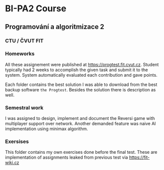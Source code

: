 # BI-PA2 Course
## Programování a algoritmizace 2
### CTU / ČVUT FIT

### Homeworks
All these assignement were published at https://progtest.fit.cvut.cz. Student typically had 2 weeks to accomplish the given task and submit it to the system. System automatically evaluated each contribution and gave points.

Each folder contains the best solution I was able to download from the best backup software `the Progtest`. Besides the solution there is description as well.

### Semestral work
I was assigned to design, implement and document the Reversi game with multiplayer support over network. Another demanded feature was naive AI implementation using minimax algorithm.

### Exersises
This folder contains my own exercises done before the final test. These are implementation of assignments leaked from previous test via https://fit-wiki.cz
